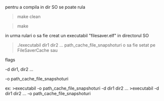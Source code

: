 pentru a compila in dir SO se poate rula

>make clean

>make

in urma rulari o sa fie creat un executabil "filesaver.elf" in directorul SO


>./executabil dir1 dir2 ... 
path_cache_file_snapshoturi o sa fie setat pe FileSaverCache
sau

flags 

-d dir1, dir2 ...

-o path_cache_file_snapshoturi

ex: >executabil -o path_cache_file_snapshoturi -d dir1 dir2 ...
    >executabil -d dir1 dir2 ... -o path_cache_file_snapshoturi
